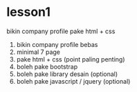 # lesson1
bikin company profile pake html + css 

1. bikin company profile bebas
2. minimal 7 page
3. pake html + css (point paling penting)
4. boleh pake bootstrap
5. boleh pake library desain (optional)
6. boleh pake javascript / jquery (optional)
